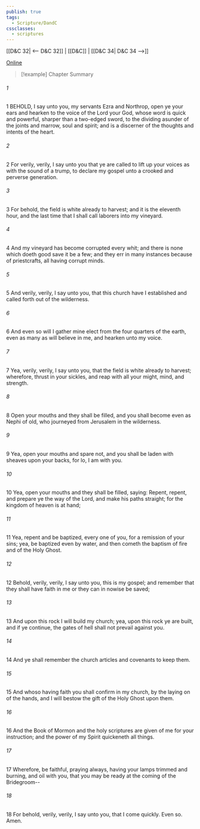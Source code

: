 ```yaml
---
publish: true
tags:
  - Scripture/DandC
cssclasses:
  - scriptures
---
```

[[D&C 32| <-- D&C 32]] | [[D&C]] | [[D&C 34| D&C 34 -->]]

[Online](https://churchofjesuschrist.org/study/scriptures/dc-testament/dc/33?lang=eng)

>[!example] Chapter Summary
>
###### 1
1 BEHOLD, I say unto you, my servants Ezra and Northrop, open ye your ears and hearken to the voice of the Lord your God, whose word is quick and powerful, sharper than a two-edged sword, to the dividing asunder of the joints and marrow, soul and spirit; and is a discerner of the thoughts and intents of the heart.
###### 2
2 For verily, verily, I say unto you that ye are called to lift up your voices as with the sound of a trump, to declare my gospel unto a crooked and perverse generation.
###### 3
3 For behold, the field is white already to harvest; and it is the eleventh hour, and the last time that I shall call laborers into my vineyard.
###### 4
4 And my vineyard has become corrupted every whit; and there is none which doeth good save it be a few; and they err in many instances because of priestcrafts, all having corrupt minds.
###### 5
5 And verily, verily, I say unto you, that this church have I established and called forth out of the wilderness.
###### 6
6 And even so will I gather mine elect from the four quarters of the earth, even as many as will believe in me, and hearken unto my voice.
###### 7
7 Yea, verily, verily, I say unto you, that the field is white already to harvest; wherefore, thrust in your sickles, and reap with all your might, mind, and strength.
###### 8
8 Open your mouths and they shall be filled, and you shall become even as Nephi of old, who journeyed from Jerusalem in the wilderness.
###### 9
9 Yea, open your mouths and spare not, and you shall be laden with sheaves upon your backs, for lo, I am with you.
###### 10
10 Yea, open your mouths and they shall be filled, saying: Repent, repent, and prepare ye the way of the Lord, and make his paths straight; for the kingdom of heaven is at hand;
###### 11
11 Yea, repent and be baptized, every one of you, for a remission of your sins; yea, be baptized even by water, and then cometh the baptism of fire and of the Holy Ghost.
###### 12
12 Behold, verily, verily, I say unto you, this is my gospel; and remember that they shall have faith in me or they can in nowise be saved;
###### 13
13 And upon this rock I will build my church; yea, upon this rock ye are built, and if ye continue, the gates of hell shall not prevail against you.
###### 14
14 And ye shall remember the church articles and covenants to keep them.
###### 15
15 And whoso having faith you shall confirm in my church, by the laying on of the hands, and I will bestow the gift of the Holy Ghost upon them.
###### 16
16 And the Book of Mormon and the holy scriptures are given of me for your instruction; and the power of my Spirit quickeneth all things.
###### 17
17 Wherefore, be faithful, praying always, having your lamps trimmed and burning, and oil with you, that you may be ready at the coming of the Bridegroom--
###### 18
18 For behold, verily, verily, I say unto you, that I come quickly. Even so. Amen.




